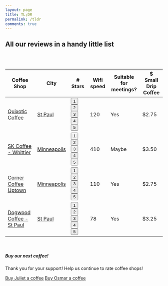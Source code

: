 ```yaml
---
layout: page
title: TL;DR
permalink: /tldr
comments: true
---
```


<div class="row justify-content-between">
<div class="col-md-10 pr-3">

<h2>All our reviews in a handy little list</h2>

<br>
<br>

<div class="table-responsive" style="font-size:85%">
  <table class="table">
    <thead>
    <tr>
      <th scope="col">Coffee Shop</th>
      <th scope="col">City</th>
      <th scope="col"># Stars</th>
      <th scope="col">Wifi speed</th>
      <th scope="col">Suitable for meetings?</th>
      <th scope="col">$ Small Drip Coffee</th>
    </tr>
  </thead>
  <tbody>
    <tr>
      <td><a href="{{ site.baseurl }}/quixotic">Quixotic Coffee</a></td>
      <td><a href="https://goo.gl/maps/hUHF1vepUCafYfnd7" target="_blank">St Paul</a></td>
      <td>
        <div class="rating-holder">
            <div class="c-rating c-rating--regular" data-rating-value="5">
            <button>1</button>
            <button>2</button>
            <button>3</button>
            <button>4</button>
            <button>5</button>
            </div>
        </div>
      </td>
      <td>120</td>
      <td>Yes</td>
      <td>$2.75</td>
    </tr>
    <tr>
      <td><a href="{{ site.baseurl }}/skcoffee">SK Coffee - Whittier</a></td>
      <td><a href="https://goo.gl/maps/2VnxBXBxqiLCMiUe6" target="_blank">Minneapolis</a></td>
      <td>
       <div class="rating-holder">
            <div class="c-rating c-rating--regular" data-rating-value="4">
            <button>1</button>
            <button>2</button>
            <button>3</button>
            <button>4</button>
            <button>5</button>
            </div>
        </div>
      </td>
      <td>410</td>
      <td>Maybe</td>
      <td>$3.50</td>
    </tr>
    <tr>
      <td><a href="{{ site.baseurl }}/corner-coffee-uptown">Corner Coffee Uptown</a></td>
      <td><a href="https://goo.gl/maps/kbAe9j9VgzNmC6aw7" target="_blank">Minneapolis</a></td>
      <td>
       <div class="rating-holder">
            <div class="c-rating c-rating--regular" data-rating-value="4.5">
            <button>1</button>
            <button>2</button>
            <button>3</button>
            <button>4</button>
            <button>5</button>
            </div>
        </div>
      </td>
      <td>110</td>
      <td>Yes</td>
      <td>$2.75</td>
    </tr>
    <tr>
      <td><a href="{{ site.baseurl }}/dogwood-saint-paul">Dogwood Coffee - St Paul</a></td>
      <td><a href="https://goo.gl/maps/kbAe9j9VgzNmC6aw7" target="_blank">St Paul</a></td>
      <td>
        <div class="rating-holder">
            <div class="c-rating c-rating--regular" data-rating-value="3.5">
            <button>1</button>
            <button>2</button>
            <button>3</button>
            <button>4</button>
            <button>5</button>
            </div>
        </div>
      </td>
      <td>78</td>
      <td>Yes</td>
      <td>$3.25</td>
    </tr>
  </tbody>
  </table>
</div>

</div>


<div class="col-md-5">
<br>
<div class="sticky-top sticky-top-80">
<h5>Buy our next coffee!</h5>

<p>Thank you for your support! Help us continue to rate coffee shops!</p>

<a target="_blank" href="https://account.venmo.com/u/juliet-kelson" class="btn btn-success">Buy Juliet a coffee</a> <a target="_blank" href="https://account.venmo.com/u/osmar-delrio" class="btn btn-success">Buy Osmar a coffee</a>

</div>
</div>
</div>
